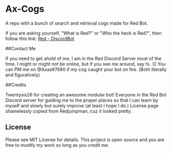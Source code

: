 # Ax-Cogs

A repo with a bunch of search and retrieval cogs made for Red Bot.

If you are asking yourself, "What is Red?" or "Who the heck is Red?", then follow this link: [Red - DiscordBot](https://github.com/Twentysix26/Red-DiscordBot)

##Contact Me

If you need to get ahold of me, I am in the Red Discord Server most of the time. I might or might not be online, but if you see me around, say hi. :D
You can PM me on @Axas#7680 if my cog caught your bot on fire. (Both literally and figuratively)

##Credits

Twentysix26 for creating an awesome modular bot!
Everyone in the Red Bot Discord server for guiding me to the proper places so that I can learn by myself and slowly but surely improve (at least I hope I do.)
License page shamelessly copied from Redjumpman, cuz it looked pretty.

## License

Please see MIT License for details. This project is open source and you are free to modify my work so long as you credit me.
